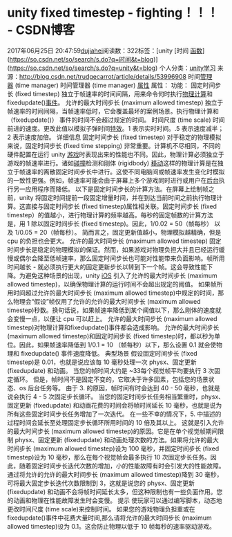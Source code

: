 # unity fixed timestep - fighting！！！ - CSDN博客
2017年06月25日 20:47:59[dujiahei](https://me.csdn.net/dujiahei)阅读数：322标签：[unity																[时间																[函数](https://so.csdn.net/so/search/s.do?q=函数&t=blog)](https://so.csdn.net/so/search/s.do?q=时间&t=blog)](https://so.csdn.net/so/search/s.do?q=unity&t=blog)
个人分类：[unity学习](https://blog.csdn.net/dujiahei/article/category/6975775)
来源：http://blog.csdn.net/trudgecarrot/article/details/53996908
时间[管理器](http://www.manew.com/tag.php?title=%E7%AE%A1%E7%90%86%E5%99%A8) (time
 manager)
时间管理器 (time manager)
[属性](http://www.manew.com/tag.php?title=%E5%B1%9E%E6%80%A7)
属性：
功能：
固定时间步长 (fixed timestep)
独立于帧速率的时间间隔，用来命令何时执行[物理](http://www.manew.com/tag.php?title=%E7%89%A9%E7%90%86)[计算](http://www.manew.com/tag.php?title=%E8%AE%A1%E7%AE%97)和fixedupdate()[事件](http://www.manew.com/tag.php?title=%E4%BA%8B%E4%BB%B6)。
允许的最大时间步长 (maximum allowed timestep)
独立于帧速率的时间间隔，当帧速率低时，它会覆盖最坏的案例场景。执行物理计算和（fixedupdate()） 事件的时间不会超过规定的时间。
时间尺度 (time scale)
时间前进的速度。更改此值以模拟子弹时间[特效](http://www.manew.com/tag.php?title=%E7%89%B9%E6%95%88)。1
 表示实时时间。.5 表示速度减半；2 表示速度加倍。
详细信息
固定时间步长 (fixed timestep)
对于稳定的物理模拟来说，固定时间步长 (fixed time stepping) 非常重要。计算机不尽相同，不同的硬件配置在运行 unity [游戏](http://www.manew.com/tag.php?title=%E6%B8%B8%E6%88%8F)时表现出来的性能也不同。因此，物理计算必须独立于游戏的帧速率进行。诸如[碰撞](http://www.manew.com/tag.php?title=%E7%A2%B0%E6%92%9E)检测和刚体
 (rigidbody) [移动](http://www.manew.com/tag.php?title=%E7%A7%BB%E5%8A%A8)这样的物理计算是在独立于帧速率的离散固定时间步长中进行。这使不同电脑间或帧速率发生变化时模拟的一致性更强。例如，帧速率可能会由于屏幕上多个游戏同时进行或用户在[后台](http://www.manew.com/tag.php?title=%E5%90%8E%E5%8F%B0)执行另一应用程序而降低。
以下是固定时间步长的计算方法。在屏幕上绘制帧之前，unity 将固定时间提前一段固定增量时间，并在到达当前时间之前执行物理计算。这直接与固定时间步长 (fixed timestep)属性相关联。固定时间步长 (fixed timestep）的值越小，进行物理计算的频率越高。每秒的固定帧数的计算方法是，用
 1 除以固定时间步长 (fixed timestep)。因此，1/0.02 = 50（帧每秒） 以及 1/0.05 = 20（帧每秒）。
简而言之，固定更新值越小，物理模拟越精确，但是 cpu 的负担也会更大。
允许的最大时间步长 (maximum allowed timestep)
固定时间步长是稳定的物理模拟的保证。然而，如果游戏对物理负担大并且已经运行缓慢或偶尔会降至低帧速率，那么固定时间步长也可能对性能带来负面影响。帧所用时间越长 - 就必须执行更大的固定更新步长以转到下一个帧。这会导致性能下降。为避免这种场景的出现，unity [iOS](http://lib.csdn.net/base/ios) 引入了允许的最大时间步长
 (maximum allowed timestep)，以确保物理计算的运行时间不会超出规定的阈值。
如果帧所用时间超过允许的最大时间步长 (maximum allowed timestep)中规定的时间，那么物理会“假设”帧仅用了允许的允许的最大时间步长 (maximum allowed timestep)秒数。换句话说，如果帧速率降低到某个阈值以下，那么刚体的速度就会变慢一点，以便让
 cpu 可以赶上。
允许的最大时间步长 (maximum allowed timestep)对物理计算和fixedupdate()事件都会造成影响。
允许的最大时间步长 (maximum allowed timestep)和固定时间步长 (fixed timestep)时，都以秒为单位。因此，如果帧速率降低到 1/0.1 = 10 （帧每秒）以下，那么设置 0.1 就会使物理和 fixedupdate() 事件速度降低。
典型场景
假设固定时间步长 (fixed timestep)是 0.01，也就是说应该每 10 毫秒处理一次 physx、固定更新 (fixedupdate) 和动画。
当您的帧时间大约是 ~33每个视觉帧平均要执行 3 次固定循环。
但是，帧时间不是固定不变的，它取决于许多因素，包括您的场景状态、os 后台任务等。
由于 3. 的原因，帧时间有时会达到 40 - 50 毫秒，也就是说会执行 4 - 5 次固定步长循环。
当您的固定时间步长任务相当繁重时，physx、固定更新 (fixedupdate) 和动画花费的时间会将帧时间延长 10 毫秒，也就是说为所有这些固定时间步长任务增加了一次迭代。
在一些不幸的情况下，5. 中描述的过程时间会延长至处理固定步长循环所用时间的 10 倍及其以上。
这就是引入允许的最大时间步长 (maximum allowed timestep)的原因。它是在单个视觉帧期间限制 physx、固定更新 (fixedupdate) 和动画处理次数的方法。如果将允许的最大时间步长 (maximum allowed timestep)设为 100
 毫秒，并固定时间步长 (fixed timestep)设为 10 毫秒，那么在每个视觉帧会最多执行 10 次固定步长任务。因此，随着固定时间步长迭代次数的增加，小的性能故障有时会引发大的性能故障。通过将允许的允许的最大时间步长 (maximum allowed timestep)降到
 30 毫秒，可将最大固定步长迭代次数限制到 3，这就是说您的 physx、固定更新 (fixedupdate) 和动画不会将帧时间延长太多，但这种限制也有一些负面作用。您的动画和物理在性能故障发生时会变慢。
提示
使玩家可以通过编写脚本，动态地更改时间尺度 (time scale)来控制时间。
如果您的游戏物理负担重或在fixedupdate()事件中花费大量时间,那么请将允许的最大时间步长 (maximum allowed timestep)设为 0.1。这会防止物理以低于 10 帧每秒的速率驱动游戏。
